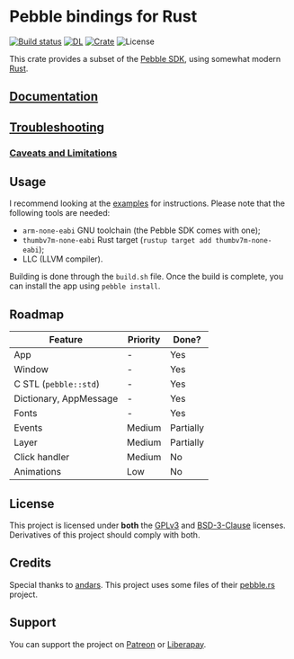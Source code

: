 # Pebble bindings for Rust
[![Build status](https://api.travis-ci.org/RoccoDev/pebble-rust.svg?branch=master)](https://travis-ci.org/RoccoDev/pebble-rust)
[![DL](https://img.shields.io/crates/d/pebble-rust.svg?color=green&label=Downloads%20%40%20Crates.io)](https://crates.io/crates/pebble-rust)
[![Crate](https://img.shields.io/crates/v/pebble-rust.svg)](https://crates.io/crates/pebble-rust)
![License](https://img.shields.io/crates/l/pebble-rust.svg)

This crate provides a subset of the [Pebble SDK](https://developer.rebble.io), using somewhat modern [Rust](https://rust-lang.org).

## [Documentation](https://docs.rs/pebble-rust)
## [Troubleshooting](docs/TROUBLESHOOTING.md)
### [Caveats and Limitations](docs/CAVEATS.md)

## Usage
I recommend looking at the [examples](examples) for instructions.
Please note that the following tools are needed:
* `arm-none-eabi` GNU toolchain (the Pebble SDK comes with one);
* `thumbv7m-none-eabi` Rust target (`rustup target add thumbv7m-none-eabi`);
* LLC (LLVM compiler).

Building is done through the `build.sh` file.
Once the build is complete, you can install the app using `pebble install`.

## Roadmap
| Feature | Priority | Done? |
| ------- | -------- | ----- |
| App | - | Yes
| Window | - | Yes
| C STL (`pebble::std`) | - | Yes
| Dictionary, AppMessage | - | Yes
| Fonts | - | Yes
| Events | Medium | Partially
| Layer | Medium | Partially
| Click handler | Medium | No
| Animations | Low | No

## License
This project is licensed under **both** the [GPLv3](LICENSE-GPLv3) and [BSD-3-Clause](LICENSE-BSD-3.0) licenses.
Derivatives of this project should comply with both.

## Credits
Special thanks to [andars](https://github.com/andars). This project uses some files of their [pebble.rs](https://github.com/andars/pebble.rs) project.

## Support
You can support the project on [Patreon](https://patreon.com/RoccoDev) or [Liberapay](https://liberapay.com/RoccoDev).